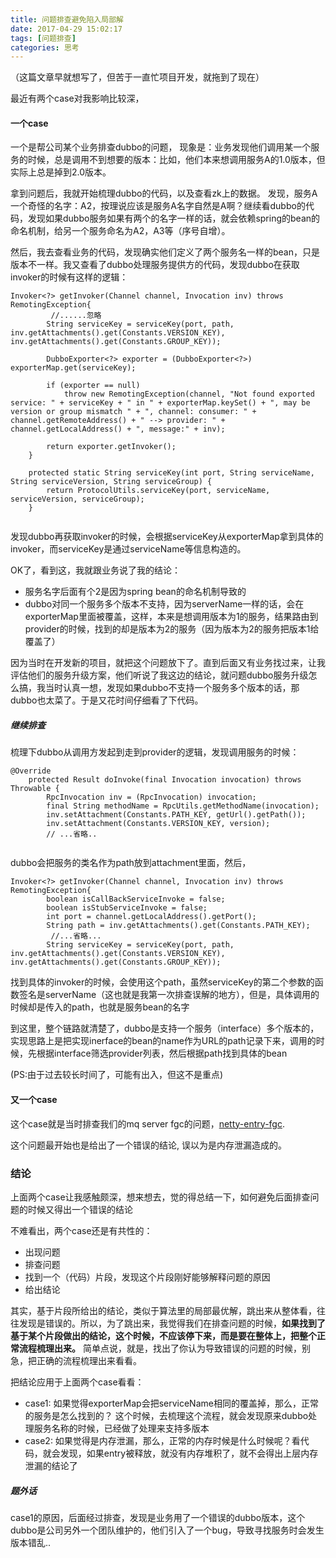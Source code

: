 ```yaml
---
title: 问题排查避免陷入局部解
date: 2017-04-29 15:02:17
tags: [问题排查]
categories: 思考
---
```


（这篇文章早就想写了，但苦于一直忙项目开发，就拖到了现在）

最近有两个case对我影响比较深，


#### 一个case 

一个是帮公司某个业务排查dubbo的问题， 现象是：业务发现他们调用某一个服务的时候，总是调用不到想要的版本：比如，他们本来想调用服务A的1.0版本，但实际上总是掉到2.0版本。

拿到问题后，我就开始梳理dubbo的代码，以及查看zk上的数据。 发现，服务A一个奇怪的名字：A2，按理说应该是服务A名字自然是A啊？继续看dubbo的代码，发现如果dubbo服务如果有两个的名字一样的话，就会依赖spring的bean的命名机制，给另一个服务命名为A2，A3等（序号自增）。

然后，我去查看业务的代码，发现确实他们定义了两个服务名一样的bean，只是版本不一样。我又查看了dubbo处理服务提供方的代码，发现dubbo在获取invoker的时候有这样的逻辑：

```
Invoker<?> getInvoker(Channel channel, Invocation inv) throws RemotingException{
		 //......忽略
        String serviceKey = serviceKey(port, path, inv.getAttachments().get(Constants.VERSION_KEY), inv.getAttachments().get(Constants.GROUP_KEY));

        DubboExporter<?> exporter = (DubboExporter<?>) exporterMap.get(serviceKey);
        
        if (exporter == null)
            throw new RemotingException(channel, "Not found exported service: " + serviceKey + " in " + exporterMap.keySet() + ", may be version or group mismatch " + ", channel: consumer: " + channel.getRemoteAddress() + " --> provider: " + channel.getLocalAddress() + ", message:" + inv);

        return exporter.getInvoker();
    }
    
    protected static String serviceKey(int port, String serviceName, String serviceVersion, String serviceGroup) {
		return ProtocolUtils.serviceKey(port, serviceName, serviceVersion, serviceGroup);
	}
    
```

发现dubbo再获取invoker的时候，会根据serviceKey从exporterMap拿到具体的invoker，而serviceKey是通过serviceName等信息构造的。

OK了，看到这，我就跟业务说了我的结论：

* 服务名字后面有个2是因为spring bean的命名机制导致的
* dubbo对同一个服务多个版本不支持，因为serverName一样的话，会在exporterMap里面被覆盖，这样，本来是想调用版本为1的服务，结果路由到provider的时候，找到的却是版本为2的服务（因为版本为2的服务把版本1给覆盖了）

因为当时在开发新的项目，就把这个问题放下了。直到后面又有业务找过来，让我评估他们的服务升级方案，他们听说了我这边的结论，就问题dubbo服务升级怎么搞，我当时认真一想，发现如果dubbo不支持一个服务多个版本的话，那dubbo也太菜了。于是又花时间仔细看了下代码。

##### 继续排查

梳理下dubbo从调用方发起到走到provider的逻辑，发现调用服务的时候：

```
@Override
    protected Result doInvoke(final Invocation invocation) throws Throwable {
        RpcInvocation inv = (RpcInvocation) invocation;
        final String methodName = RpcUtils.getMethodName(invocation);
        inv.setAttachment(Constants.PATH_KEY, getUrl().getPath());
        inv.setAttachment(Constants.VERSION_KEY, version);
        // ...省略..
    
```

dubbo会把服务的类名作为path放到attachment里面，然后，

```
Invoker<?> getInvoker(Channel channel, Invocation inv) throws RemotingException{
        boolean isCallBackServiceInvoke = false;
        boolean isStubServiceInvoke = false;
        int port = channel.getLocalAddress().getPort();
        String path = inv.getAttachments().get(Constants.PATH_KEY);
		 //...省略...
        String serviceKey = serviceKey(port, path, inv.getAttachments().get(Constants.VERSION_KEY), inv.getAttachments().get(Constants.GROUP_KEY));

```

找到具体的invoker的时候，会使用这个path，虽然serviceKey的第二个参数的函数签名是serverName（这也就是我第一次排查误解的地方），但是，具体调用的时候却是传入的path，也就是服务bean的名字

到这里，整个链路就清楚了，dubbo是支持一个服务（interface）多个版本的，实现思路上是把实现inerface的bean的name作为URL的path记录下来，调用的时候，先根据interface筛选provider列表，然后根据path找到具体的bean

(PS:由于过去较长时间了，可能有出入，但这不是重点)

#### 又一个case 

这个case就是当时排查我们的mq server fgc的问题，[netty-entry-fgc](/2017/03/21/netty-entry-fgc/).

这个问题最开始也是给出了一个错误的结论, 误以为是内存泄漏造成的。


### 结论

上面两个case让我感触颇深，想来想去，觉的得总结一下，如何避免后面排查问题的时候又得出一个错误的结论

不难看出，两个case还是有共性的：

* 出现问题
* 排查问题
* 找到一个（代码）片段，发现这个片段刚好能够解释问题的原因
* 给出结论

其实，基于片段所给出的结论，类似于算法里的局部最优解，跳出来从整体看，往往发现是错误的。所以，为了跳出来，我觉得我们在排查问题的时候，<b>如果找到了基于某个片段做出的结论，这个时候，不应该停下来，而是要在整体上，把整个正常流程梳理出来。</b> 简单点说，就是，找出了你认为导致错误的问题的时候，别急，把正确的流程梳理出来看看。

把结论应用于上面两个case看看：

* case1: 如果觉得exporterMap会把serviceName相同的覆盖掉，那么，正常的服务是怎么找到的？ 这个时候，去梳理这个流程，就会发现原来dubbo处理服务名称的时候，已经做了处理来支持多版本
* case2: 如果觉得是内存泄漏，那么，正常的内存时候是什么时候呢？看代码，就会发现，如果entry被释放，就没有内存堆积了，就不会得出上层内存泄漏的结论了


##### 题外话

case1的原因，后面经过排查，发现是业务用了一个错误的dubbo版本，这个dubbo是公司另外一个团队维护的，他们引入了一个bug，导致寻找服务时会发生版本错乱..